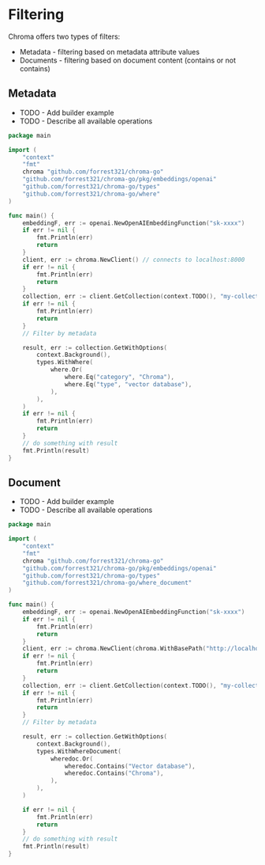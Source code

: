 # Filtering

Chroma offers two types of filters:

- Metadata - filtering based on metadata attribute values
- Documents - filtering based on document content (contains or not contains)

## Metadata

* TODO - Add builder example
* TODO - Describe all available operations

```go
package main

import (
	"context"
	"fmt"
	chroma "github.com/forrest321/chroma-go"
	"github.com/forrest321/chroma-go/pkg/embeddings/openai"
	"github.com/forrest321/chroma-go/types"
	"github.com/forrest321/chroma-go/where"
)

func main() {
	embeddingF, err := openai.NewOpenAIEmbeddingFunction("sk-xxxx")
	if err != nil {
		fmt.Println(err)
		return
	}
	client, err := chroma.NewClient() // connects to localhost:8000
	if err != nil {
		fmt.Println(err)
		return
	}
	collection, err := client.GetCollection(context.TODO(), "my-collection", embeddingF)
	if err != nil {
		fmt.Println(err)
		return
	}
	// Filter by metadata

	result, err := collection.GetWithOptions(
		context.Background(),
		types.WithWhere(
			where.Or(
				where.Eq("category", "Chroma"),
				where.Eq("type", "vector database"),
			),
		),
	)
	if err != nil {
		fmt.Println(err)
		return
	}
	// do something with result
	fmt.Println(result)
}

```

## Document

* TODO - Add builder example
* TODO - Describe all available operations

```go
package main

import (
	"context"
	"fmt"
	chroma "github.com/forrest321/chroma-go"
	"github.com/forrest321/chroma-go/pkg/embeddings/openai"
	"github.com/forrest321/chroma-go/types"
	"github.com/forrest321/chroma-go/where_document"
)

func main() {
	embeddingF, err := openai.NewOpenAIEmbeddingFunction("sk-xxxx")
	if err != nil {
		fmt.Println(err)
		return
	}
	client, err := chroma.NewClient(chroma.WithBasePath("http://localhost:8000"))
	if err != nil {
		fmt.Println(err)
		return
	}
	collection, err := client.GetCollection(context.TODO(), "my-collection", embeddingF)
	if err != nil {
		fmt.Println(err)
		return
	}
	// Filter by metadata

	result, err := collection.GetWithOptions(
		context.Background(),
		types.WithWhereDocument(
			wheredoc.Or(
				wheredoc.Contains("Vector database"),
				wheredoc.Contains("Chroma"),
			),
		),
	)

	if err != nil {
		fmt.Println(err)
		return
	}
	// do something with result
	fmt.Println(result)
}
```